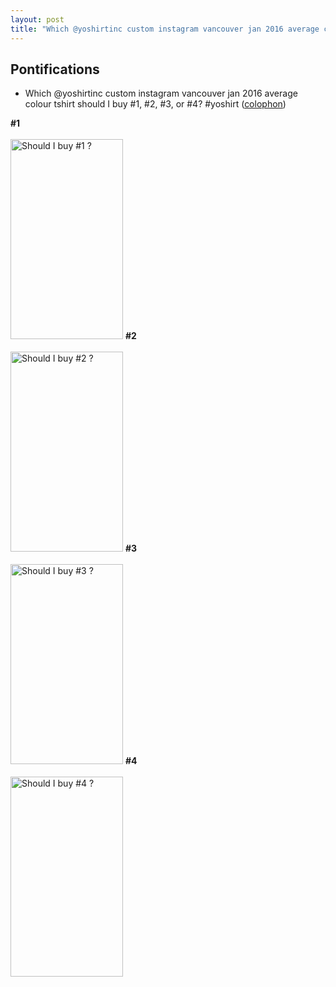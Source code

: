 ```yaml
---
layout: post
title: "Which @yoshirtinc custom instagram vancouver jan 2016 average colour tshirt should I buy #1, #2, #3, or #4? #yoshirt?"
---
```


## Pontifications

* Which @yoshirtinc custom instagram vancouver jan 2016 average colour tshirt should I buy #1, #2, #3, or #4? #yoshirt ([colophon](http://rolandtanglao.com/2017/08/07/p5-part5-ig-van-jan2016-chromeless-big-dots/))

**#1** <br /><br />
<a data-flickr-embed="true"  href="https://www.flickr.com/photos/roland/36426990816/in/album-72157687312718996/" title="Should I buy #1 ?"><img src="https://farm5.staticflickr.com/4388/36426990816_1fc9c56df8_n.jpg" width="180" height="320" alt="Should I buy #1 ?"></a><script async src="//embedr.flickr.com/assets/client-code.js" charset="utf-8"></script>
**#2** <br /><br />
<a data-flickr-embed="true"  href="https://www.flickr.com/photos/roland/36335449811/in/album-72157687312718996/" title="Should I buy #2 ?"><img src="https://farm5.staticflickr.com/4421/36335449811_062368e9d9_n.jpg" width="180" height="320" alt="Should I buy #2 ?"></a><script async src="//embedr.flickr.com/assets/client-code.js" charset="utf-8"></script>
**#3** <br /><br />
<a data-flickr-embed="true"  href="https://www.flickr.com/photos/roland/35664578003/in/album-72157687312718996/" title="Should I buy #3 ?"><img src="https://farm5.staticflickr.com/4399/35664578003_3fe18e7a0b_n.jpg" width="180" height="320" alt="Should I buy #3 ?"></a><script async src="//embedr.flickr.com/assets/client-code.js" charset="utf-8"></script>
**#4** <br /><br />
<a data-flickr-embed="true"  href="https://www.flickr.com/photos/roland/35637360814/in/album-72157687312718996/" title="Should I buy #4 ?"><img src="https://farm5.staticflickr.com/4358/35637360814_f0c44649db_n.jpg" width="180" height="320" alt="Should I buy #4 ?"></a><script async src="//embedr.flickr.com/assets/client-code.js" charset="utf-8"></script>